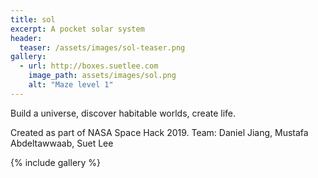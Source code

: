 ```yaml
---
title: sol
excerpt: A pocket solar system
header:
  teaser: /assets/images/sol-teaser.png
gallery:
  - url: http://boxes.suetlee.com
    image_path: assets/images/sol.png
    alt: "Maze level 1"
---
```


Build a universe, discover habitable worlds, create life.

Created as part of NASA Space Hack 2019.
Team: Daniel Jiang, Mustafa Abdeltawwaab, Suet Lee

{% include gallery %}

